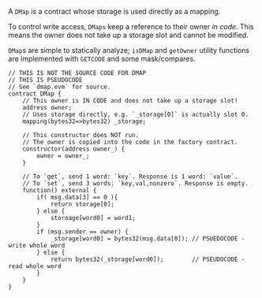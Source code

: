 A `DMap` is a contract whose storage is used directly as a mapping.

To control write access, `DMaps` keep a reference to their owner *in code*. This means the owner does not take up a storage slot and cannot be modified.

`DMap`s are simple to statically analyze; `isDMap` and `getOwner` utility functions are implemented with `GETCODE` and some mask/compares.



```
// THIS IS NOT THE SOURCE CODE FOR DMAP
// THIS IS PSEUDOCODE
// See `dmap.evm` for source.
contract DMap {
    // This owner is IN CODE and does not take up a storage slot! 
    address owner;
    // Uses storage directly, e.g. `_storage[0]` is actually slot 0.
    mapping(bytes32=>bytes32) _storage;

    // This constructor does NOT run.
    // The owner is copied into the code in the factory contract.
    constructor(address owner_) {
        owner = owner_;
    }
  
    // To `get`, send 1 word: `key`. Response is 1 word: `value`.
    // To `set`, send 3 words: `key,val,nonzero`. Response is empty.
    function() external {
        if( msg.data[3] == 0 ){
            return storage[0];
        } else {
            storoage[word0] = word1;
        }
        if (msg.sender == owner) {
            _storage[word0] = bytes32(msg.data[0]); // PSUEDOCODE - write whole word
        } else {
            return bytes32(_storage[word0]);        // PSEUDOCODE - read whole word
        }
    }
}
```
